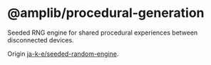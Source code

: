 # @amplib/procedural-generation

Seeded RNG engine for shared procedural experiences between disconnected devices.

Origin [ja-k-e/seeded-random-engine](https://github.com/ja-k-e/seeded-random-engine).
